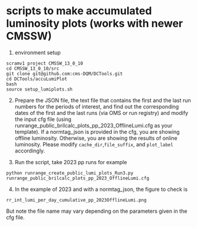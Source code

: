# scripts to make accumulated luminosity plots (works with newer CMSSW)

1. environment setup

```
scramv1 project CMSSW_13_0_10
cd CMSSW_13_0_10/src
git clone git@github.com:cms-DQM/DCTools.git 
cd DCTools/accuLumiPlot
bash
source setup_lumiplots.sh
```

2. Prepare the JSON file, the text file that contains the first and the last 
run numbers for the periods of interest, and find out the corresponding dates 
of the first and the last runs (via OMS or run registry) and modify the input 
cfg file (using runrange_public_brilcalc_plots_pp_2023_OfflineLumi.cfg as your 
template). If a normtag_json is provided in the cfg, you are showing offline 
luminosity. Otherwise, you are showing the results of online luminosity. 
Please modify ```cache_dir```,```file_suffix```, and ```plot_label``` 
accordingly.


3. Run the script, take 2023 pp runs for example
```
python runrange_create_public_lumi_plots_Run3.py runrange_public_brilcalc_plots_pp_2023_OfflineLumi.cfg
```

4. In the example of 2023 and with a normtag_json, the figure to check is 
```
rr_int_lumi_per_day_cumulative_pp_2023OfflineLumi.png 
```
But note the file name may vary depending on the parameters given in the cfg 
file.

